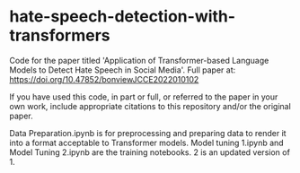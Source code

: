 # hate-speech-detection-with-transformers
Code for the paper titled 'Application of Transformer-based Language Models to Detect Hate Speech in Social Media'. Full paper at:  https://doi.org/10.47852/bonviewJCCE2022010102

If you have used this code, in part or full, or referred to the paper in your own work, include appropriate citations to this repository and/or the original paper. 

Data Preparation.ipynb is for preprocessing and preparing data to render it into a format acceptable to Transformer models.
Model tuning 1.ipynb and Model Tuning 2.ipynb are the training notebooks. 2 is an updated version of 1. 
